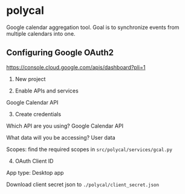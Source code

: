 # polycal

Google calendar aggregation tool.
Goal is to synchronize events from multiple calendars into one.

## Configuring Google OAuth2

https://console.cloud.google.com/apis/dashboard?pli=1

1. New project

2. Enable APIs and services

Google Calendar API

3. Create credentials

Which API are you using? Google Calendar API

What data will you be accessing? User data

Scopes:
find the required scopes in `src/polycal/services/gcal.py`

4. OAuth Client ID

App type: Desktop app

Download client secret json to `./polycal/client_secret.json`

